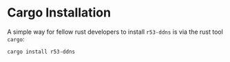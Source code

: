 # Cargo Installation

A simple way for fellow rust developers to install `r53-ddns` is via the rust tool `cargo`:

``` bash
cargo install r53-ddns
```
